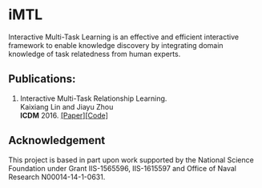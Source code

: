 # iMTL

Interactive Multi-Task Learning is an effective and efficient interactive framework to enable knowledge discovery by integrating domain knowledge of task relatedness from human experts.


## Publications: 
1. Interactive Multi-Task Relationship Learning. </br>
   Kaixiang Lin and Jiayu Zhou</br> 
   **ICDM** 2016.  [[Paper]](#)[[Code]](https://github.com/illidanlab/iMTL/tree/master/iMTRL)
   
## Acknowledgement
This project is based in part upon work supported by the National Science Foundation 
under Grant IIS-1565596, IIS-1615597 and Office of Naval Research N00014-14-1-0631.
